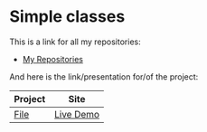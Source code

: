 # Simple classes

This is a link for all my repositories:

-   [My Repositories](https://github.com/DexxterGWM?tab=repositories)

And here is the link/presentation for/of the project:

| Project                                                                                                                     | Site                                                                           |
| --------------------------------------------------------------------------------------------------------------------------- | --------------------------------------------------------------------------------- |
| [File](https://github.com/DexxterGWM/DataStructures.2-Python/tree/main/Section)                             | [Live Demo](https://replit.com/@DexxterGWM/DataStructures2-Python-2?v=1)               |
